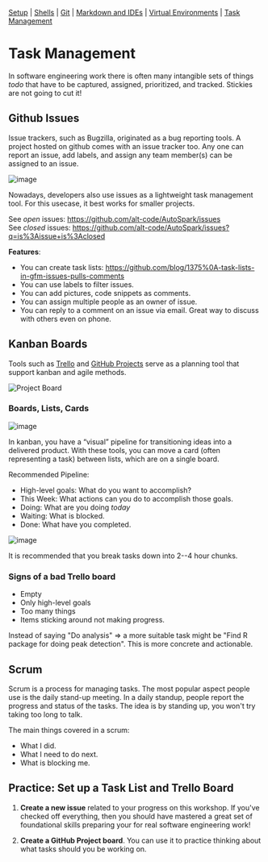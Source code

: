 [Setup](Setup.md#setup) | [Shells](Shells.md#shells) |  [Git](Git.md#git) | [Markdown and IDEs](MarkdownEditors.md#markdown) |  [Virtual Environments](Environments.md#environments) | [Task Management](OnlineTools.md#online-tools)

# Task Management

In software engineering work there is often many intangible sets of things *todo* that have to be captured, assigned, prioritized, and tracked. Stickies are not going to cut it!

## Github Issues

Issue trackers, such as Bugzilla, originated as a bug reporting tools. A project hosted on github comes with an issue tracker too. Any one can report an issue, add labels, and assign any team member(s) can be assigned to an issue.

![image](https://cloud.githubusercontent.com/assets/742934/15636814/9b3b210e-25d8-11e6-9180-3d5eba933357.png)

Nowadays, developers also use issues as a lightweight task management tool. For this usecase, it best works for smaller projects.

See *open* issues: https://github.com/alt-code/AutoSpark/issues  
See *closed* issues: https://github.com/alt-code/AutoSpark/issues?q=is%3Aissue+is%3Aclosed

**Features**:

* You can create task lists: https://github.com/blog/1375%0A-task-lists-in-gfm-issues-pulls-comments
* You can use labels to filter issues.
* You can add pictures, code snippets as comments.
* You can assign multiple people as an owner of issue.
* You can reply to a comment on an issue via email. Great way to discuss with others even on phone.

## Kanban Boards

Tools such as [Trello](https://trello.com/) and [GitHub Projects](https://docs.github.com/en/free-pro-team@latest/github/managing-your-work-on-github/about-project-boards) serve as a planning tool that support kanban and agile methods.

![Project Board](https://miro.medium.com/max/4976/1*_St3BrB36V05JAuFIC3utQ.png)

### Boards, Lists, Cards

![image](https://cloud.githubusercontent.com/assets/742934/15636941/eb418154-25db-11e6-9814-5a3c835c0c11.png)

In kanban, you have a “visual” pipeline for transitioning ideas into a delivered product. With these tools, you can move a card (often representing a task) between lists, which are on a single board.

Recommended Pipeline:

* High-level goals: What do you want to accomplish?
* This Week: What actions can you do to accomplish those goals.
* Doing: What are you doing *today*
* Waiting: What is blocked.
* Done: What have you completed.

![image](https://cloud.githubusercontent.com/assets/742934/15635646/cbe2b4fa-25b2-11e6-8dc9-e6cafca6629c.png)

It is recommended that you break tasks down into 2--4 hour chunks. 

### Signs of a bad Trello board

* Empty
* Only high-level goals
* Too many things
* Items sticking around not making progress.

Instead of saying "Do analysis" => a more suitable task might be "Find R package for doing peak detection". This is more concrete and actionable.

## Scrum

Scrum is a process for managing tasks. The most popular aspect people use is the daily stand-up meeting. In a daily standup, people report the progress and status of the tasks. The idea is by standing up, you won't try taking too long to talk.

The main things covered in a scrum:

* What I did.
* What I need to do next.
* What is blocking me.

## Practice: Set up a Task List and Trello Board

1. **Create a new issue** related to your progress on this workshop. If you've checked off everything, then you should have mastered a great set of foundational skills preparing your for real software engineering work!

2. **Create a GitHub Project board**. You can use it to practice thinking about what tasks should you be working on.
